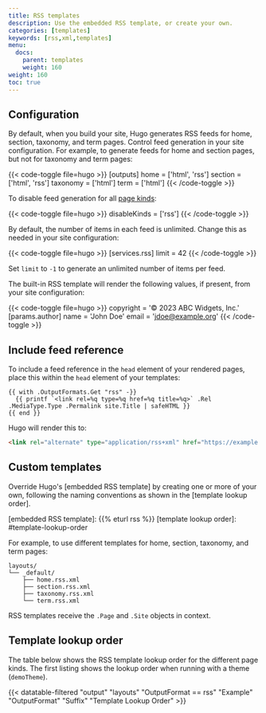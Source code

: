 ```yaml
---
title: RSS templates
description: Use the embedded RSS template, or create your own.
categories: [templates]
keywords: [rss,xml,templates]
menu:
  docs:
    parent: templates
    weight: 160
weight: 160
toc: true
---
```


## Configuration

By default, when you build your site, Hugo generates RSS feeds for home, section, taxonomy, and term pages. Control feed generation in your site configuration. For example, to generate feeds for home and section pages, but not for taxonomy and term pages:

{{< code-toggle file=hugo >}}
[outputs]
home = ['html', 'rss']
section = ['html', 'rss']
taxonomy = ['html']
term = ['html']
{{< /code-toggle >}}

To disable feed generation for all [page kinds]:

[page kinds]: /getting-started/glossary/#page-kind

{{< code-toggle file=hugo >}}
disableKinds = ['rss']
{{< /code-toggle >}}

By default, the number of items in each feed is unlimited. Change this as needed in your site configuration:

{{< code-toggle file=hugo >}}
[services.rss]
limit = 42
{{< /code-toggle >}}

Set `limit` to `-1` to generate an unlimited number of items per feed.

The built-in RSS template will render the following values, if present, from your site configuration:

{{< code-toggle file=hugo >}}
copyright = '© 2023 ABC Widgets, Inc.'
[params.author]
name = 'John Doe'
email = 'jdoe@example.org'
{{< /code-toggle >}}

## Include feed reference

To include a feed reference in the `head` element of your rendered pages, place this within the `head` element of your templates:

```go-html-template
{{ with .OutputFormats.Get "rss" -}}
  {{ printf `<link rel=%q type=%q href=%q title=%q>` .Rel .MediaType.Type .Permalink site.Title | safeHTML }}
{{ end }}
```

Hugo will render this to:

```html
<link rel="alternate" type="application/rss+xml" href="https://example.org/index.xml" title="ABC Widgets">
```

## Custom templates

Override Hugo's [embedded RSS template] by creating one or more of your own, following the naming conventions as shown in the [template lookup order].

[embedded RSS template]: {{% eturl rss %}}
[template lookup order]: #template-lookup-order

For example, to use different templates for home, section, taxonomy, and term pages:

```text
layouts/
└── _default/
    ├── home.rss.xml
    ├── section.rss.xml
    ├── taxonomy.rss.xml
    └── term.rss.xml
```

RSS templates receive the `.Page` and `.Site` objects in context.

## Template lookup order

The table below shows the RSS template lookup order for the different page kinds. The first listing shows the lookup order when running with a theme (`demoTheme`).

{{< datatable-filtered "output" "layouts" "OutputFormat == rss" "Example" "OutputFormat" "Suffix" "Template Lookup Order" >}}
